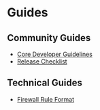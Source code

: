 Guides
======


Community Guides
----------------

* [Core Developer Guidelines](core-dev-guide.md)
* [Release Checklist](release-checklist.md)


Technical Guides
----------------

* [Firewall Rule Format](tech/firewall-rule-format.md)
